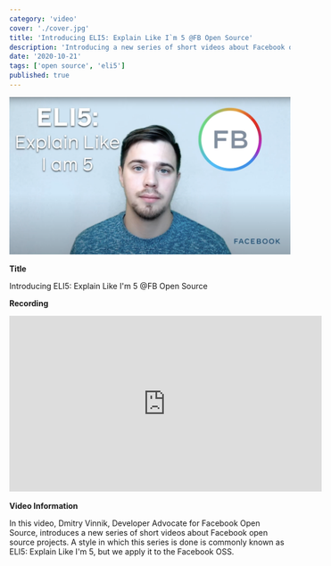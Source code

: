 ```yaml
---
category: 'video'
cover: './cover.jpg'
title: 'Introducing ELI5: Explain Like I`m 5 @FB Open Source'
description: 'Introducing a new series of short videos about Facebook open source projects.'
date: '2020-10-21'
tags: ['open source', 'eli5']
published: true
---
```

![cover](./cover.jpg)

**Title**

Introducing ELI5: Explain Like I'm 5 @FB Open Source

**Recording**

<iframe width="560" height="315" src="https://www.youtube.com/embed/d9eyN4QpS6o" title="YouTube video player" frameborder="0" allow="accelerometer; autoplay; clipboard-write; encrypted-media; gyroscope; picture-in-picture" allowfullscreen></iframe>

<br>

**Video Information**

In this video, Dmitry Vinnik, Developer Advocate for Facebook Open Source, introduces a new series of short videos about Facebook open source projects. A style in which this series is done is commonly known as ELI5: Explain Like I'm 5, but we apply it to the Facebook OSS. 


